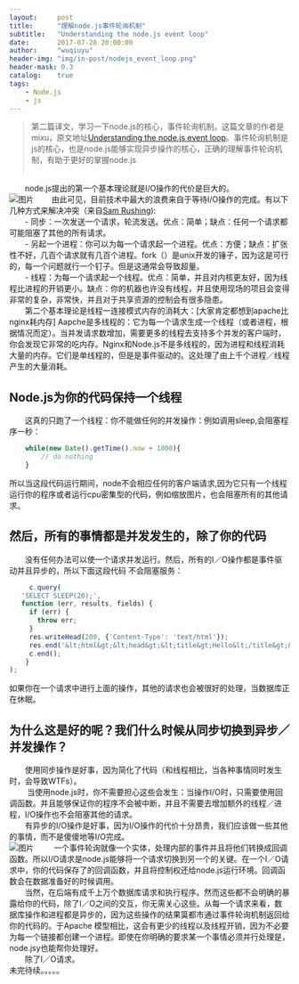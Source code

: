 ```yaml
---
layout:     post
title:      "理解node.js事件轮询机制"
subtitle:   "Understanding the node.js event loop"
date:       2017-07-28 20:00:00
author:     "wuqiuyu"
header-img: "img/in-post/nodejs_event_loop.png"
header-mask: 0.3
catalog:    true
tags:
    - Node.js
    - js
---
```


> 第二篇译文，学习一下node.js的核心，事件轮询机制。这篇文章的作者是mixu，原文地址[Understanding the node.js event loop](http://blog.mixu.net/2011/02/01/understanding-the-node-js-event-loop/)。事件轮询机制是js的核心，也是node.js能够实现异步操作的核心，正确的理解事件轮询机制，有助于更好的掌握node.js<br><br>


&emsp;&emsp;node.js提出的第一个基本理论就是I/O操作的代价是巨大的。<br>
![图片](http://blog.mixu.net/files/2011/01/io-cost.png)
&emsp;&emsp;由此可见，目前技术中最大的浪费来自于等待I/O操作的完成。有以下几种方式来解决冲突（来自<a href="">Sam Rushing</a>):<br>
&emsp;&emsp;- 同步：一次发送一个请求，轮流发送。优点：简单；缺点：任何一个请求都可能阻塞了其他的所有请求。<br>
&emsp;&emsp;- 另起一个进程：你可以为每一个请求起一个进程。优点：方便；缺点：扩张性不好，几百个请求就有几百个进程。fork（）是unix开发的锤子，因为这是可行的，每一个问题就行一个钉子。但是这通常会导致超量。<br>
&emsp;&emsp;- 线程：为每一个请求起一个线程。优点：简单，并且对内核更友好，因为线程比进程的开销更小。缺点：你的机器也许没有线程，并且使用现场的项目会变得非常的复杂，非常快，并且对于共享资源的控制会有很多隐患。<br>
&emsp;&emsp;第二个基本理论是线程一连接模式内存的消耗大：[大家肯定都想到apache比nginx耗内存]
Aapche是多线程的：它为每一个请求生成一个线程（或者进程，根据情况而定）。当并发请求数增加，需要更多的线程去支持多个并发的客户端时，你会发现它非常的吃内存。Nginx和Node.js不是多线程的，因为进程和线程消耗大量的内存。它们是单线程的，但是是事件驱动的。这处理了由上千个进程／线程产生的大量消耗。
## Node.js为你的代码保持一个线程
&emsp;&emsp;这真的只跑了一个线程：你不能做任何的并发操作：例如调用sleep,会阻塞程序一秒：
```javascript
    while(new Date().getTime().now + 1000){
        // do nothing
    }
```
所以当这段代码运行期间，node不会相应任何的客户端请求,因为它只有一个线程运行你的程序或者运行cpu密集型的代码，例如缩放图片，也会阻塞所有的其他请求。
## 然后，所有的事情都是并发发生的，除了你的代码
&emsp;&emsp;没有任何办法可以使一个请求并发运行。然后，所有的I／O操作都是事件驱动并且异步的，所以下面这段代码 不会阻塞服务：
```javascript
     c.query(
   'SELECT SLEEP(20);',
   function (err, results, fields) {
     if (err) {
       throw err;
     }
     res.writeHead(200, {'Content-Type': 'text/html'});
     res.end('&lt;html&gt;&lt;head&gt;&lt;title&gt;Hello&lt;/title&gt;&lt;/head&gt;&lt;body&gt;&lt;h1&gt;Return from async DB query&lt;/h1&gt;&lt;/body&gt;&lt;/html&gt;');
     c.end();
    }
);
```
如果你在一个请求中进行上面的操作，其他的请求也会被很好的处理，当数据库正在休眠。
## 为什么这是好的呢？我们什么时候从同步切换到异步／并发操作？
&emsp;&emsp;使用同步操作是好事，因为简化了代码（和线程相比，当各种事情同时发生时，会导致WTFs）。<br>
&emsp;&emsp;
当使用node.js时，你不需要担心这些会发生：当操作I/O时，只需要使用回调函数。并且能够保证你的程序不会被中断，并且不需要去增加额外的线程／进程，I/O操作也不会阻塞其他的请求。<br>
&emsp;&emsp;有异步的I/O操作是好事，因为I/O操作的代价十分昂贵，我们应该做一些其他的事情，而不是傻傻地等I/O完成。<br>
![图片](http://blog.mixu.net/files/2011/01/bucket_3.gif)
&emsp;&emsp; 一个事件轮询就像一个实体，处理内部的事件并且将他们转换成回调函数。所以I/O请求是node.js能够将一个请求切换到另一个的关键。在一个I／O请求中，你的代码保存了的回调函数，并且将控制权还给node.js运行环境。回调函数会在数据准备好的时候调用。<br>
&emsp;&emsp;当然，在后端有成千上万个数据库请求和执行程序。然而这些都不会明确的暴露给你的代码，除了I／O之间的交互，你无需关心这些。从每一个请求来看，数据库操作和进程都是异步的，因为这些操作的结果筽都市通过事件轮询机制返回给你的代码的。于Apache 模型相比，这会有更少的线程以及线程开销，因为不必要为每一个链接都创建一个进程。即使在你明确的要求某一个事情必须并行处理是，node.jsy也能帮你处理好。<br>
&emsp;&emsp;除了I／O请求。<br>
未完待续。。。。。